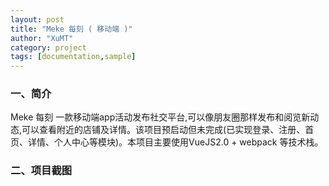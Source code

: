 ```yaml
---
layout: post
title: "Meke 每刻 ( 移动端 )"
author: "XuMT"
category: project
tags: [documentation,sample]
---
```


### 一、简介

Meke 每刻 一款移动端app活动发布社交平台,可以像朋友圈那样发布和阅览新动态,可以查看附近的店铺及详情。该项目预启动但未完成(已实现登录、注册、首页、详情、个人中心等模块)。本项目主要使用VueJS2.0 + webpack 等技术栈。

### 二、项目截图

<img src="http://ozc5dgoun.bkt.clouddn.com/mk_01.jpg" alt="">

